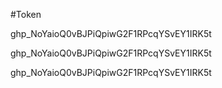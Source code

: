 #Token

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


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


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

